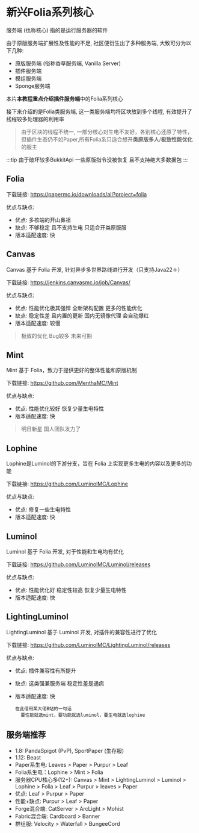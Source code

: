 # 新兴Folia系列核心

服务端 (也称核心) 指的是运行服务器的软件

由于原版服务端扩展性及性能的不足, 社区便衍生出了多种服务端, 大致可分为以下几种:
- 原版服务端 (俗称香草服务端, Vanilla Server)
- 插件服务端
- 模组服务端
- Sponge服务端

本片**本教程重点介绍插件服务端**中的Folia系列核心

接下来介绍的是Folia类服务端, 这一类服务端均将区块放到多个线程, 有效提升了线程较多处理器的利用率
> 由于区块的线程不统一, 一部分核心对生电不友好，各别核心还原了特性，但插件生态仍不如Paper,所有Folia系只适合想开**类原版多人**/**极致性能优化**的服主

:::tip
由于破坏较多BukkitApi 一些原版指令没被恢复 且不支持绝大多数据包
:::

## Folia

下载链接: https://papermc.io/downloads/all?project=folia

优点与缺点:
- 优点: 多核端的开山鼻祖
- 缺点: 不够稳定 且不支持生电 只适合开类原版服
- 版本适配速度: 快

## Canvas

Canvas 基于 Folia 开发, 针对异步多世界路线进行开发（只支持Java22＋）

下载链接: https://jenkins.canvasmc.io/job/Canvas/

优点与缺点:
- 优点: 性能优化极其强悍 全新架构配置 更多的性能优化
- 缺点: 稳定性差 且内置的更新 国内无镜像代理 会自动爆红
- 版本适配速度: 较慢
> 极致的优化 Bug较多 未来可期

## Mint
Mint 基于 Folia，致力于提供更好的整体性能和原版机制

下载链接: https://github.com/MenthaMC/Mint

优点与缺点:
- 优点: 性能优化较好 恢复少量生电特性
- 版本适配速度: 快
> 明日新星 国人团队发力了

## Lophine
Lophine是Luminol的下游分支，旨在 Folia 上实现更多生电的内容以及更多的功能

下载链接: https://github.com/LuminolMC/Lophine

优点与缺点:
- 优点: 修复一些生电特性
- 版本适配速度: 快

## Luminol

Luminol 基于 Folia 开发, 对于性能和生电均有优化

下载链接: https://github.com/LuminolMC/Luminol/releases

优点与缺点:
- 优点: 性能优化好 稳定性较高 恢复少量生电特性
- 版本适配速度: 快

## LightingLuminol

LightingLuminol 基于 Luminol 开发, 对插件的兼容性进行了优化

下载链接: https://github.com/LuminolMC/LightingLuminol/releases

优点与缺点:
- 优点: 插件兼容性有所提升
- 缺点: 这类强兼服务端 稳定性差是通病
- 版本适配速度: 快

      在此借用某大佬B站的一句话
        要性能就选mint，要功能就选luminol，要生电就选lophine


## 服务端推荐

- 1.8: PandaSpigot (PvP), SportPaper (生存服)
- 1.12: Beast
- Paper系生电: Leaves > Paper > Purpur > Leaf
- Folia系生电：Lophine > Mint > Folia
- 服务器CPU核心多(12+): Canvas > Mint > LightingLuminol > Luminol > Lophine > Folia > Leaf > Purpur > leaves > Paper
- 优点: Leaf > Purpur > Paper 
- 性能+缺点: Purpur > Leaf > Paper
- Forge混合端: CatServer > ArcLight > Mohist
- Fabric混合端: Cardboard > Banner
- 群组服: Velocity > Waterfall > BungeeCord
